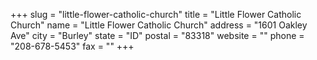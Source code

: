 +++
slug = "little-flower-catholic-church"
title = "Little Flower Catholic Church"
name = "Little Flower Catholic Church"
address = "1601 Oakley Ave"
city = "Burley"
state = "ID"
postal = "83318"
website = ""
phone = "208-678-5453"
fax = ""
+++
